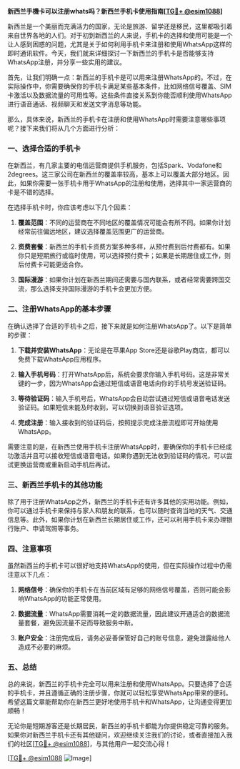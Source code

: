 **新西兰手機卡可以注册whats吗？新西兰手机卡使用指南[[TG💪+ @esim1088](https://t.me/s/esim1088)]**

新西兰是一个美丽而充满活力的国家，无论是旅游、留学还是移民，这里都吸引着来自世界各地的人们。对于初到新西兰的人来说，手机卡的选择和使用可能是一个让人感到困惑的问题，尤其是关于如何利用手机卡来注册和使用WhatsApp这样的即时通讯软件。今天，我们就来详细探讨一下新西兰的手机卡是否能够支持WhatsApp注册，并分享一些实用的建议。

首先，让我们明确一点：新西兰的手机卡是可以用来注册WhatsApp的。不过，在实际操作中，你需要确保你的手机卡满足某些基本条件，比如网络信号覆盖、SIM卡激活以及数据流量的可用性等。这些条件直接关系到你能否顺利使用WhatsApp进行语音通话、视频聊天和发送文字消息等功能。

那么，具体来说，新西兰的手机卡在注册和使用WhatsApp时需要注意哪些事项呢？接下来我们将从几个方面进行分析：

### 一、选择合适的手机卡

在新西兰，有几家主要的电信运营商提供手机服务，包括Spark、Vodafone和2degrees。这三家公司在新西兰的覆盖率较高，基本上可以覆盖大部分地区。因此，如果你需要一张手机卡用于WhatsApp的注册和使用，选择其中一家运营商的卡是不错的选择。

在选择手机卡时，你应该考虑以下几个因素：

1. **覆盖范围**：不同的运营商在不同地区的覆盖情况可能会有所不同。如果你计划经常前往偏远地区，建议选择覆盖范围更广的运营商。
   
2. **资费套餐**：新西兰的手机卡资费方案多种多样，从预付费到后付费都有。如果你只是短期旅行或临时使用，可以选择预付费卡；如果是长期居住或工作，则后付费卡可能更适合你。
   
3. **国际漫游**：如果你计划在新西兰期间还需要与国内联系，或者经常需要跨国交流，那么选择支持国际漫游的手机卡会更加方便。

### 二、注册WhatsApp的基本步骤

在确认选择了合适的手机卡之后，接下来就是如何注册WhatsApp了。以下是简单的步骤：

1. **下载并安装WhatsApp**：无论是在苹果App Store还是谷歌Play商店，都可以免费下载WhatsApp应用程序。

2. **输入手机号码**：打开WhatsApp后，系统会要求你输入手机号码。这是非常关键的一步，因为WhatsApp会通过短信或语音电话向你的手机号发送验证码。

3. **等待验证码**：输入手机号后，WhatsApp会自动尝试通过短信或语音电话发送验证码。如果短信未能及时收到，可以切换到语音验证选项。

4. **完成注册**：输入接收到的验证码后，按照提示完成注册流程即可开始使用WhatsApp。

需要注意的是，在新西兰使用手机卡注册WhatsApp时，要确保你的手机卡已经成功激活并且可以接收短信或语音电话。如果你遇到无法收到验证码的情况，可以尝试更换运营商或重新启动手机后再试。

### 三、新西兰手机卡的其他功能

除了用于注册WhatsApp之外，新西兰的手机卡还有许多其他的实用功能。例如，你可以通过手机卡来保持与家人和朋友的联系，也可以随时查询当地的天气、交通信息等。此外，如果你计划在新西兰长期居住或工作，还可以利用手机卡来办理银行账户、申请驾照等事务。

### 四、注意事项

虽然新西兰的手机卡可以很好地支持WhatsApp的使用，但在实际操作过程中仍需注意以下几点：

1. **网络信号**：确保你的手机卡在当前区域有足够的网络信号覆盖，否则可能会影响WhatsApp的功能正常使用。
   
2. **数据流量**：WhatsApp需要消耗一定的数据流量，因此建议开通适合的数据流量套餐，避免因流量不足而导致服务中断。

3. **账户安全**：注册完成后，请务必妥善保管好自己的账号信息，避免泄露给他人造成不必要的麻烦。

### 五、总结

总的来说，新西兰的手机卡完全可以用来注册和使用WhatsApp。只要选择了合适的手机卡，并且遵循正确的注册步骤，你就可以轻松享受WhatsApp带来的便利。希望这篇文章能帮助你在新西兰更好地使用手机卡和WhatsApp，让沟通变得更加顺畅！

无论你是短期游客还是长期居民，新西兰的手机卡都能为你提供稳定可靠的服务。如果你对新西兰手机卡还有其他疑问，欢迎继续关注我们的讨论，或者直接加入我们的社区[[TG💪+ @esim1088](https://t.me/s/esim1088)]，与其他用户一起交流心得！

[[TG💪+ @esim1088](https://t.me/s/esim1088) ![Image](https://i.postimg.cc/4NQfJmqS/Snipaste-2025-05-13-00-14-12.png)]